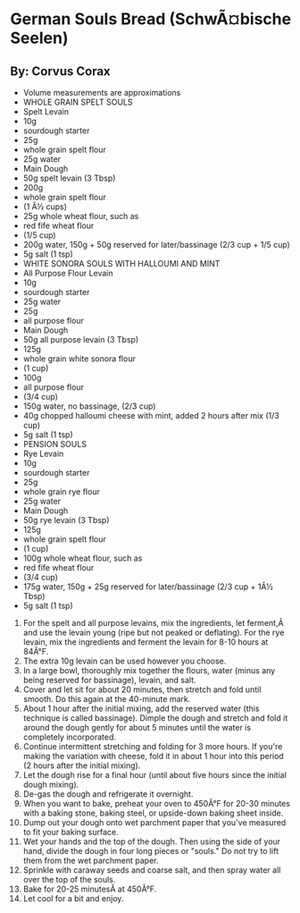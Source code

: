 # German Souls Bread (SchwÃ¤bische Seelen)
## By: Corvus Corax

* Volume measurements are approximations
* WHOLE GRAIN SPELT SOULS
* Spelt Levain
* 10g
* sourdough starter
* 25g
* whole grain spelt flour
* 25g water
* Main Dough
* 50g spelt levain (3 Tbsp)
* 200g
* whole grain spelt flour
* (1 Â½ cups)
* 25g whole wheat flour, such as
* red fife wheat flour
* (1/5 cup)
* 200g water, 150g + 50g reserved for later/bassinage (2/3 cup + 1/5 cup)
* 5g salt (1 tsp)
* WHITE SONORA SOULS WITH HALLOUMI AND MINT
* All Purpose Flour Levain
* 10g
* sourdough starter
* 25g water
* 25g
* all purpose flour
* Main Dough
* 50g all purpose levain (3 Tbsp)
* 125g
* whole grain white sonora flour
* (1 cup)
* 100g
* all purpose flour
* (3/4 cup)
* 150g water, no bassinage, (2/3 cup)
* 40g chopped halloumi cheese with mint, added 2 hours after mix (1/3 cup)
* 5g salt (1 tsp)
* PENSION SOULS
* Rye Levain
* 10g
* sourdough starter
* 25g
* whole grain rye flour
* 25g water
* Main Dough
* 50g rye levain (3 Tbsp)
* 125g
* whole grain spelt flour
* (1 cup)
* 100g whole wheat flour, such as
* red fife wheat flour
* (3/4 cup)
* 175g water, 150g + 25g reserved for later/bassinage (2/3 cup + 1Â½ Tbsp)
* 5g salt (1 tsp)

1. For the spelt and all purpose levains, mix the ingredients, let ferment,Â and use the levain young (ripe but not peaked or deflating). For the rye levain, mix the ingredients and ferment the levain for 8-10 hours at 84Â°F.
2. The extra 10g levain can be used however you choose.
3. In a large bowl, thoroughly mix together the flours, water (minus any being reserved for bassinage), levain, and salt.
4. Cover and let sit for about 20 minutes, then stretch and fold until smooth. Do this again at the 40-minute mark.
5. About 1 hour after the initial mixing, add the reserved water (this technique is called bassinage). Dimple the dough and stretch and fold it around the dough gently for about 5 minutes until the water is completely incorporated.
6. Continue intermittent stretching and folding for 3 more hours. If you're making the variation with cheese, fold it in about 1 hour into this period (2 hours after the initial mixing).
7. Let the dough rise for a final hour (until about five hours since the initial dough mixing).
8. De-gas the dough and refrigerate it overnight.
9. When you want to bake, preheat your oven to 450Â°F for 20-30 minutes with a baking stone, baking steel, or upside-down baking sheet inside.
10. Dump out your dough onto wet parchment paper that you've measured to fit your baking surface.
11. Wet your hands and the top of the dough. Then using the side of your hand, divide the dough in four long pieces or "souls." Do not try to lift them from the wet parchment paper.
12. Sprinkle with caraway seeds and coarse salt, and then spray water all over the top of the souls.
13. Bake for 20-25 minutesÂ at 450Â°F.
14. Let cool for a bit and enjoy.

